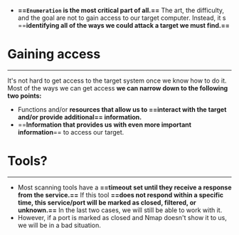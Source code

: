 - **==`Enumeration` is the most critical part of all.==** The art, the difficulty, and the goal are not to gain access to our target computer. Instead, it s ==**identifying all of the ways we could attack a target we must find.==**

# Gaining access
---
It's not hard to get access to the target system once we know how to do it. Most of the ways we can get access **we can narrow down to the following two points:**

- Functions and/or **resources that allow us to ==interact with the target and/or provide additional== information.**
- ==**Information that provides us with even more important information**== to access our target.


# Tools?
---
- Most scanning tools have a **==timeout set until they receive a response from the service.==** If this tool **==does not respond within a specific time, this service/port will be marked as closed, filtered, or unknown.==** In the last two cases, we will still be able to work with it. 
- However, if a port is marked as closed and Nmap doesn't show it to us, we will be in a bad situation.